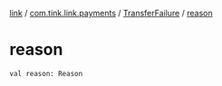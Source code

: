 [link](../../index.md) / [com.tink.link.payments](../index.md) / [TransferFailure](index.md) / [reason](./reason.md)

# reason

`val reason: Reason`